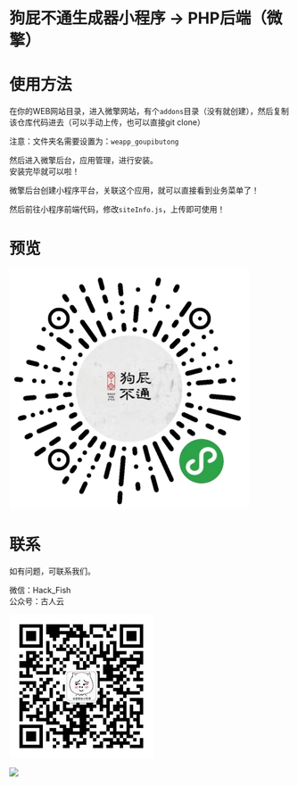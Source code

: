 # 狗屁不通生成器小程序 -> PHP后端（微擎）

# 使用方法
在你的WEB网站目录，进入微擎网站，有个`addons`目录（没有就创建），然后复制该仓库代码进去（可以手动上传，也可以直接git clone）

注意：文件夹名需要设置为：`weapp_goupibutong`

然后进入微擎后台，应用管理，进行安装。    
安装完毕就可以啦！

微擎后台创建小程序平台，关联这个应用，就可以直接看到业务菜单了！

然后前往小程序前端代码，修改`siteInfo.js`，上传即可使用！

# 预览

![](./preview.jpg)

# 联系
如有问题，可联系我们。

微信：Hack_Fish    
公众号：古人云    

![](./images/wechat.jpg)

![](https://box.kancloud.cn/4b73192b7278c4a6061b21f4905332d5_258x258.jpg)